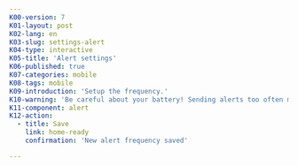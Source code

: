 ```yaml
---
K00-version: 7
K01-layout: post
K02-lang: en
K03-slug: settings-alert
K04-type: interactive
K05-title: 'Alert settings'
K06-published: true
K07-categories: mobile
K08-tags: mobile
K09-introduction: 'Setup the frequency.'
K10-warning: 'Be careful about your battery! Sending alerts too often might drain your battery.'
K11-component: alert
K12-action:
  - title: Save
    link: home-ready
    confirmation: 'New alert frequency saved'

---
```


